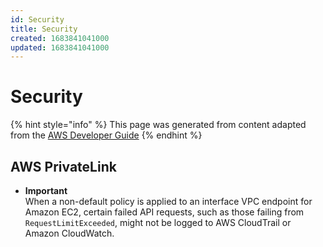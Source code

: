 ```yaml
---
id: Security
title: Security
created: 1683841041000
updated: 1683841041000
---
```

# Security
{% hint style="info" %}
This page was generated from content adapted from the [AWS Developer Guide](https://github.com/awsdocs/amazon-ec2-user-guide.git)
{% endhint %}
## AWS PrivateLink

- **Important**  
When a non\-default policy is applied to an interface VPC endpoint for Amazon EC2, certain failed API requests, such as those failing from `RequestLimitExceeded`, might not be logged to AWS CloudTrail or Amazon CloudWatch\.

